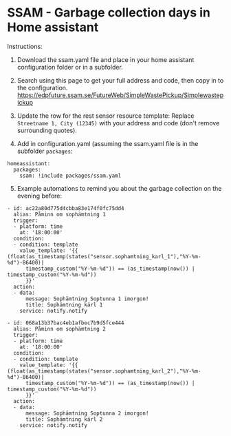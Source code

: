 # SSAM - Garbage collection days in Home assistant

Instructions:
1) Download the ssam.yaml file and place in your home assistant configuration folder or in a subfolder.

2) Search using this page to get your full address and code, then copy in to the configuration.
https://edpfuture.ssam.se/FutureWeb/SimpleWastePickup/Simplewastepickup  

3) Update the row for the rest sensor resource template:
Replace `Streetname 1, City (12345)` with your address and code (don't remove surrounding quotes).  



4) Add in configuration.yaml (assuming the ssam.yaml file is in the subfolder `packages`:

```
homeassistant:
  packages:
    ssam: !include packages/ssam.yaml
```


5) Example automations to remind you about the garbage collection on the evening before: 
```
- id: ac22a80d775d4cbba83e174f0fc75dd4
  alias: Påminn om sophämtning 1
  trigger:
  - platform: time
    at: '18:00:00'
  condition:
  - condition: template
    value_template: '{{ (float(as_timestamp(states("sensor.sophamtning_karl_1"),"%Y-%m-%d")-86400)|
      timestamp_custom("%Y-%m-%d")) == (as_timestamp(now()) | timestamp_custom("%Y-%m-%d"))
      }}'
  action:
  - data:
      message: Sophämtning Soptunna 1 imorgon!
      title: Sophämtning kärl 1
    service: notify.notify
    
- id: 068a13b37bac4eb1afbec7b9d5fce444
  alias: Påminn om sophämtning 2
  trigger:
  - platform: time
    at: '18:00:00'
  condition:
  - condition: template
    value_template: '{{ (float(as_timestamp(states("sensor.sophamtning_karl_2"),"%Y-%m-%d")-86400)|
      timestamp_custom("%Y-%m-%d")) == (as_timestamp(now()) | timestamp_custom("%Y-%m-%d"))
      }}'
  action:
  - data:
      message: Sophämtning Soptunna 2 imorgon!
      title: Sophämtning kärl 2
    service: notify.notify
